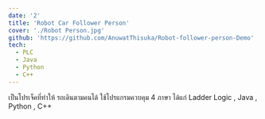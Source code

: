 ```yaml
---
date: '2'
title: 'Robot Car Follower Person'
cover: './Robot Person.jpg'
github: 'https://github.com/AnuwatThisuka/Robot-follower-person-Demo'
tech:
  - PLC
  - Java
  - Python
  - C++
---
```


เป็นโปรเจ็คที่ทำให้ รถเดินตามคนได้ ใช้โปรแกรมควบคุม 4 ภาษา ได้แก่ Ladder Logic , Java , Python , C++
